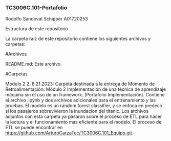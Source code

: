 ### TC3006C.101-Portafolio
Rodolfo Sandoval Schipper A01720253

Estructura de este repositorio

La carpeta raíz de este repositorio contiene los siguientes archivos y carpetas:

#Archivos

README.md: Este archivo.

#Carpetas

Modulo 2 2. 8.21.2023: Carpeta destinada a la entrega de Momento de Retroalimentación: Módulo 2 Implementación de una técnica de aprendizaje máquina sin el uso de un framework. (Portafolio Implementación). Contiene el archivo .ipynb y dos archivos adicionales para el entrenamiento y las pruebas. El modelo es un random forest classifier, y se enfoca en predecir si los pasajeros sobrevivieron la inundacion del titanic. Los archivos adjuntos con esta carpeta ya pasaron sobre el proceso de ETL para hacer la lectura y el funcionamiento mas eficiente para el modelo. El proceso de ETL se puede encontrar en https://github.com/ArturoGarzaTec/TC3006C.101_Equipo.git. 
